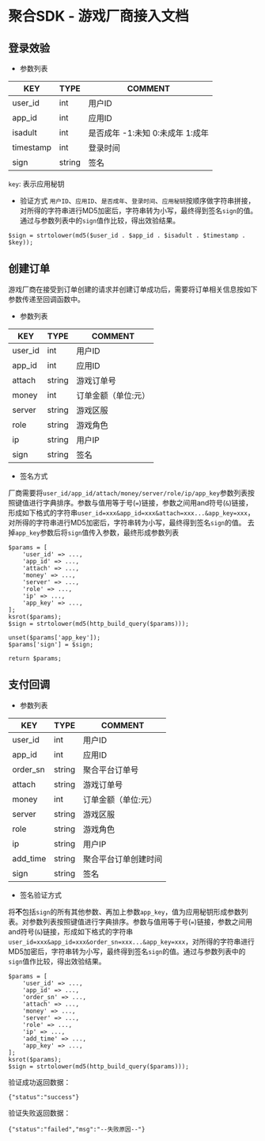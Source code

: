 # 聚合SDK - 游戏厂商接入文档

## 登录效验
- 参数列表

| KEY      | TYPE    | COMMENT |
| -------- | ------- | ------- |
| user_id | int     | 用户ID      |
| app_id   | int     | 应用ID     |
| isadult | int     | 是否成年 -1:未知 0:未成年 1:成年    |
| timestamp | int    | 登录时间    |
| sign | string   | 签名    |

`key`: 表示应用秘钥

- 验证方式
`用户ID`、`应用ID`、`是否成年`、`登录时间`、`应用秘钥`按顺序做字符串拼接，对所得的字符串进行MD5加密后，字符串转为小写，最终得到签名`sign`的值。通过与参数列表中的`sign`值作比较，得出效验结果。
```
$sign = strtolower(md5($user_id . $app_id . $isadult . $timestamp . $key));
```

## 创建订单
游戏厂商在接受到订单创建的请求并创建订单成功后，需要将订单相关信息按如下参数传递至回调函数中。
- 参数列表

| KEY      | TYPE    | COMMENT |
| -------- | ------- | ------- |
| user_id | int     | 用户ID      |
| app_id   | int     | 应用ID     |
| attach   | string     | 游戏订单号     |
| money   | int     | 订单金额（单位:元）     |
| server   | string     | 游戏区服     |
| role   | string     | 游戏角色     |
| ip   | string     | 用户IP     |
| sign   | string     | 签名     |

- 签名方式

厂商需要将`user_id/app_id/attach/money/server/role/ip/app_key`参数列表按照键值进行字典排序。参数与值用等于号(`=`)链接，参数之间用and符号(`&`)链接，形成如下格式的字符串`user_id=xxx&app_id=xxx&attach=xxx...&app_key=xxx`，对所得的字符串进行MD5加密后，字符串转为小写，最终得到签名`sign`的值。
去掉`app_key`参数后将`sign`值传入参数，最终形成参数列表
```
$params = [
    'user_id' => ...,
    'app_id' => ...,
    'attach' => ...,
    'money' => ...,
    'server' => ...,
    'role' => ...,
    'ip' => ...,
    'app_key' => ...,
];
ksrot($params);
$sign = strtolower(md5(http_build_query($params)));

unset($params['app_key']);
$params['sign'] = $sign;

return $params;
```



## 支付回调
- 参数列表

| KEY      | TYPE    | COMMENT |
| -------- | ------- | ------- |
| user_id | int     | 用户ID      |
| app_id   | int     | 应用ID     |
| order_sn   | string     | 聚合平台订单号     |
| attach   | string     | 游戏订单号     |
| money   | int     | 订单金额（单位:元）     |
| server   | string     | 游戏区服     |
| role   | string     | 游戏角色     |
| ip   | string     | 用户IP     |
| add_time   | string     | 聚合平台订单创建时间     |
| sign   | string     | 签名     |

- 签名验证方式

将**不**包括`sign`的所有其他参数、再加上参数`app_key`，值为应用秘钥形成参数列表。对参数列表按照键值进行字典排序。参数与值用等于号(`=`)链接，参数之间用and符号(`&`)链接，形成如下格式的字符串`user_id=xxx&app_id=xxx&order_sn=xxx...&app_key=xxx`，对所得的字符串进行MD5加密后，字符串转为小写，最终得到签名`sign`的值。通过与参数列表中的`sign`值作比较，得出效验结果。
```
$params = [
    'user_id' => ...,
    'app_id' => ...,
    'order_sn' => ...,
    'attach' => ...,
    'money' => ...,
    'server' => ...,
    'role' => ...,
    'ip' => ...,
    'add_time' => ...,
    'app_key' => ...,
];
ksrot($params);
$sign = strtolower(md5(http_build_query($params)));
```

验证成功返回数据：
```
{"status":"success"}
```

验证失败返回数据：
```
{"status":"failed","msg":"--失败原因--"}
```




